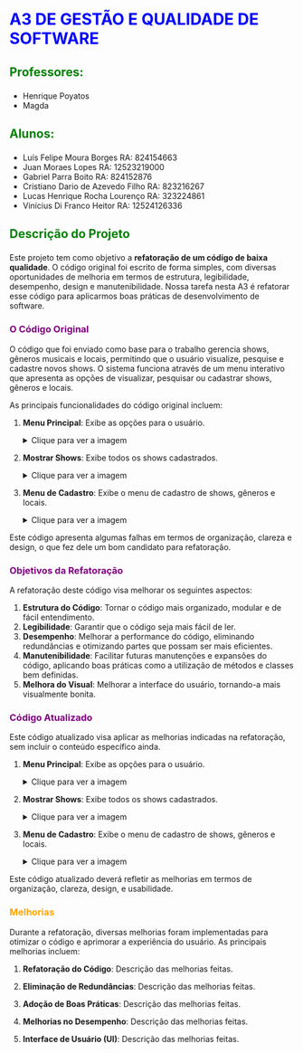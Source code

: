 # <p style="color:blue;">A3 DE GESTÃO E QUALIDADE DE SOFTWARE</p>

## <p style="color:green;">Professores:</p>
- Henrique Poyatos
- Magda

## <p style="color:green;">Alunos:</p>
- Luís Felipe Moura Borges RA: 824154663
- Juan Moraes Lopes RA: 12523219000
- Gabriel Parra Boito RA: 824152876
- Cristiano Dario de Azevedo Filho RA: 823216267
- Lucas Henrique Rocha Lourenço RA: 323224861
- Vinícius Di Franco Heitor RA: 12524126336

## <p style="color:green;">Descrição do Projeto</p>

Este projeto tem como objetivo a **refatoração de um código de baixa qualidade**. O código original foi escrito de forma simples, com diversas oportunidades de melhoria em termos de estrutura, legibilidade, desempenho, design e manutenibilidade. Nossa tarefa nesta A3 é refatorar esse código para aplicarmos boas práticas de desenvolvimento de software.

### <p style="color:purple;">O Código Original</p>

O código que foi enviado como base para o trabalho gerencia shows, gêneros musicais e locais, permitindo que o usuário visualize, pesquise e cadastre novos shows. O sistema funciona através de um menu interativo que apresenta as opções de visualizar, pesquisar ou cadastrar shows, gêneros e locais.

As principais funcionalidades do código original incluem:

1. **Menu Principal**: Exibe as opções para o usuário.
   
   <details>
     <summary>Clique para ver a imagem</summary>
     <img src="URL_DA_IMAGEM" alt="Imagem do Menu Principal" width="400px">
   </details>

2. **Mostrar Shows**: Exibe todos os shows cadastrados.
   
   <details>
     <summary>Clique para ver a imagem</summary>
     <img src="URL_DA_IMAGEM" alt="Imagem de Mostrar Shows" width="400px">
   </details>

3. **Menu de Cadastro**: Exibe o menu de cadastro de shows, gêneros e locais.
   
   <details>
     <summary>Clique para ver a imagem</summary>
     <img src="URL_DA_IMAGEM" alt="Imagem do Menu de Cadastro" width="400px">
   </details>

Este código apresenta algumas falhas em termos de organização, clareza e design, o que fez dele um bom candidato para refatoração.

### <p style="color:purple;">Objetivos da Refatoração</p>

A refatoração deste código visa melhorar os seguintes aspectos:

1. **Estrutura do Código**: Tornar o código mais organizado, modular e de fácil entendimento.
2. **Legibilidade**: Garantir que o código seja mais fácil de ler.
3. **Desempenho**: Melhorar a performance do código, eliminando redundâncias e otimizando partes que possam ser mais eficientes.
4. **Manutenibilidade**: Facilitar futuras manutenções e expansões do código, aplicando boas práticas como a utilização de métodos e classes bem definidas.
5. **Melhora do Visual**: Melhorar a interface do usuário, tornando-a mais visualmente bonita.

### <p style="color:purple;">Código Atualizado</p>

Este código atualizado visa aplicar as melhorias indicadas na refatoração, sem incluir o conteúdo específico ainda.

1. **Menu Principal**: Exibe as opções para o usuário.

   <details>
     <summary>Clique para ver a imagem</summary>
     <img src="URL_DA_IMAGEM" alt="Imagem do Menu Principal" width="400px">
   </details>

2. **Mostrar Shows**: Exibe todos os shows cadastrados.

   <details>
     <summary>Clique para ver a imagem</summary>
     <img src="URL_DA_IMAGEM" alt="Imagem de Mostrar Shows" width="400px">
   </details>

3. **Menu de Cadastro**: Exibe o menu de cadastro de shows, gêneros e locais.

   <details>
     <summary>Clique para ver a imagem</summary>
     <img src="URL_DA_IMAGEM" alt="Imagem do Menu de Cadastro" width="400px">
   </details>

Este código atualizado deverá refletir as melhorias em termos de organização, clareza, design, e usabilidade.

### <p style="color:orange;">Melhorias</p>

Durante a refatoração, diversas melhorias foram implementadas para otimizar o código e aprimorar a experiência do usuário. As principais melhorias incluem:

1. **Refatoração do Código**: Descrição das melhorias feitas.
   
2. **Eliminação de Redundâncias**: Descrição das melhorias feitas.

3. **Adoção de Boas Práticas**: Descrição das melhorias feitas.

4. **Melhorias no Desempenho**: Descrição das melhorias feitas.

5. **Interface de Usuário (UI)**: Descrição das melhorias feitas.
